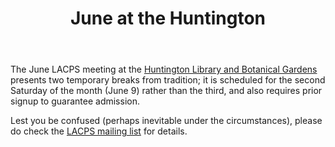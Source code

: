 ﻿---
layout: post
title: June at the Huntington
redirect_from: "/node/37"
---

<div class="field field-name-body field-type-text-with-summary field-label-hidden"><div class="field-items"><div class="field-item even"><p>The June LACPS meeting at the <a href="http://www.huntington.org">Huntington Library and Botanical Gardens</a> presents two temporary breaks from tradition; it is scheduled for the second Saturday of the month (June 9) rather than the third, and also requires prior signup to guarantee admission.</p>
<p>Lest you be confused (perhaps inevitable under the circumstances), please do check the <a href="http://lacps.net/mailing-list">LACPS mailing list</a> for details.</p>
</div></div></div>
